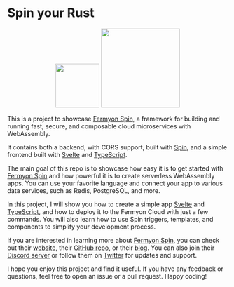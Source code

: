 # Spin your Rust
<p align="center">
<image src="front/public/ferris.png" width="100">
<image src="front/public/fermyon.png" width="180">
</p>

This is a project to showcase [Fermyon Spin](https://www.fermyon.com/spin), a framework for building and running fast, secure, and composable cloud microservices with WebAssembly.

It contains both a backend, with CORS support, built with [Spin](https://www.fermyon.com/spin), and a simple frontend built with [Svelte](https://svelte.dev/) and [TypeScript](https://www.typescriptlang.org/).

The main goal of this repo is to showcase how easy it is to get started with [Fermyon Spin](https://www.fermyon.com/spin) and how powerful it is to create serverless WebAssembly apps. You can use your favorite language and connect your app to various data services, such as Redis, PostgreSQL, and more.

In this project, I will show you how to create a simple app [Svelte](https://svelte.dev/) and [TypeScript](https://www.typescriptlang.org/), and how to deploy it to the Fermyon Cloud with just a few commands. You will also learn how to use Spin triggers, templates, and components to simplify your development process.

If you are interested in learning more about [Fermyon Spin](https://www.fermyon.com/spin), you can check out their [website](https://www.fermyon.com/spin), their [GitHub repo](https://github.com/fermyon/spin), or their [blog](https://www.fermyon.com/blog/index). You can also join their [Discord server](https://discord.gg/AAFNfS7NGf) or follow them on [Twitter](https://twitter.com/spinframework) for updates and support.

I hope you enjoy this project and find it useful. If you have any feedback or questions, feel free to open an issue or a pull request. Happy coding!
